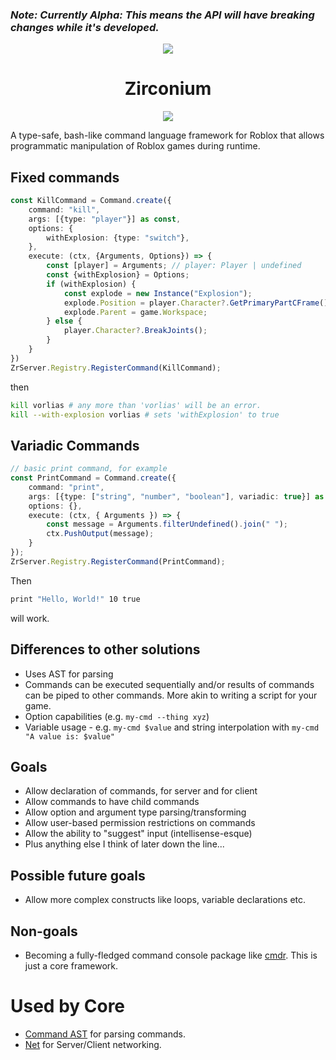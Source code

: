 ### _Note: Currently Alpha: This means the API will have breaking changes while it's developed._

<div align="center">
	<img src="https://assets.vorlias.com/i1/zirconium.png"/>
</div>
<div align="center">
	<h1>Zirconium</h1>
    	<a href="https://www.npmjs.com/package/@rbxts/zirconium">
		<img src="https://badge.fury.io/js/%40rbxts%2Fzirconium.svg"></img>
	</a>
</div>

A type-safe, bash-like command language framework for Roblox that allows programmatic manipulation of Roblox games during runtime.

## Fixed commands
```ts
const KillCommand = Command.create({
    command: "kill",
    args: [{type: "player"}] as const,
    options: {
        withExplosion: {type: "switch"},
    },
    execute: (ctx, {Arguments, Options}) => {
        const [player] = Arguments; // player: Player | undefined
        const {withExplosion} = Options;
		if (withExplosion) {
			const explode = new Instance("Explosion");
			explode.Position = player.Character?.GetPrimaryPartCFrame().Position ?? new Vector3();
			explode.Parent = game.Workspace;
		} else {
			player.Character?.BreakJoints();
		}
    }
})
ZrServer.Registry.RegisterCommand(KillCommand);
```

then
```bash
kill vorlias # any more than 'vorlias' will be an error.
kill --with-explosion vorlias # sets 'withExplosion' to true
```

## Variadic Commands

```ts
// basic print command, for example
const PrintCommand = Command.create({
    command: "print",
    args: [{type: ["string", "number", "boolean"], variadic: true}] as const, // ...(string | number | boolean)[]
    options: {},
    execute: (ctx, { Arguments }) => {
        const message = Arguments.filterUndefined().join(" ");
        ctx.PushOutput(message);
    }
});
ZrServer.Registry.RegisterCommand(PrintCommand);
```

Then

```bash
print "Hello, World!" 10 true
```
will work.

## Differences to other solutions
- Uses AST for parsing
- Commands can be executed sequentially and/or results of commands can be piped to other commands. More akin to writing a script for your game.
- Option capabilities (e.g. `my-cmd --thing xyz`)
- Variable usage - e.g. `my-cmd $value` and string interpolation with `my-cmd "A value is: $value"`

## Goals
- Allow declaration of commands, for server and for client
- Allow commands to have child commands
- Allow option and argument type parsing/transforming
- Allow user-based permission restrictions on commands
- Allow the ability to "suggest" input (intellisense-esque)
- Plus anything else I think of later down the line...

## Possible future goals
- Allow more complex constructs like loops, variable declarations etc.

## Non-goals
- Becoming a fully-fledged command console package like [cmdr](https://github.com/evaera/cmdr). This is just a core framework.

# Used by Core
- [Command AST](https://github.com/roblox-aurora/cmd-ast) for parsing commands.
- [Net](https://github.com/roblox-aurora/rbx-net) for Server/Client networking.
